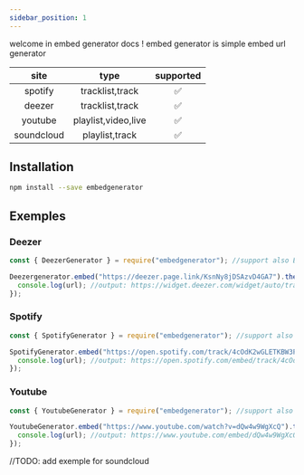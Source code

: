 ```yaml
---
sidebar_position: 1
---
```


welcome in embed generator docs !
embed generator is simple embed url generator

|   site  |         type        | supported  |
|:-------:|:-------------------:|:----------:|
| spotify |   tracklist,track   |     ✅     |
|  deezer |   tracklist,track   |     ✅     |
| youtube | playlist,video,live |     ✅     |
| soundcloud | playlist,track   |     ✅     |

## Installation
```bash
npm install --save embedgenerator
```
## Exemples

### Deezer
```js
const { DeezerGenerator } = require("embedgenerator"); //support also ES6 syntax

Deezergenerator.embed("https://deezer.page.link/KsnNy8jDSAzvD4GA7").then((url) => {
  console.log(url); //output: https://widget.deezer.com/widget/auto/track/66677621?autoplay=false&radius=true&tracklist=true
});
```
### Spotify
```js
const { SpotifyGenerator } = require("embedgenerator"); //support also ES6 syntax

SpotifyGenerator.embed("https://open.spotify.com/track/4cOdK2wGLETKBW3PvgPWqT?si=8485dc026c1e4205").then((url) => {
  console.log(url); //output: https://open.spotify.com/embed/track/4cOdK2wGLETKBW3PvgPWqT?utm_source=oembed
});
```
### Youtube
```js
const { YoutubeGenerator } = require("embedgenerator"); //support also ES6 syntax

YoutubeGenerator.embed("https://www.youtube.com/watch?v=dQw4w9WgXcQ").then((url) => {
  console.log(url); //output: https://www.youtube.com/embed/dQw4w9WgXcQ?autoplay=1
});
```

//TODO: add exemple for soundcloud